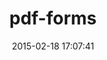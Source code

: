 ---
layout: post
title:  "pdf-forms"
repo:   "jkraemer/pdf-forms"
date:   2015-02-18 17:07:41
gemurl: http://github.com/jkraemer/pdf-forms
---